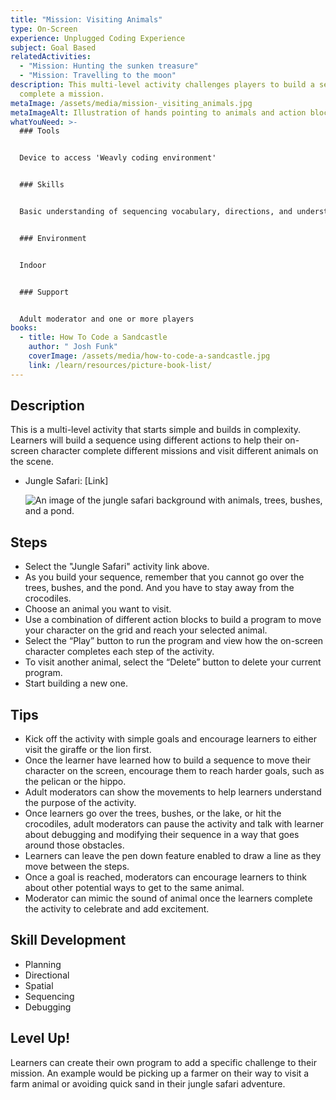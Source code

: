 ```yaml
---
title: "Mission: Visiting Animals"
type: On-Screen
experience: Unplugged Coding Experience
subject: Goal Based
relatedActivities:
  - "Mission: Hunting the sunken treasure"
  - "Mission: Travelling to the moon"
description: This multi-level activity challenges players to build a sequence to
  complete a mission.
metaImage: /assets/media/mission-_visiting_animals.jpg
metaImageAlt: Illustration of hands pointing to animals and action blocks on branch
whatYouNeed: >-
  ### Tools


  Device to access 'Weavly coding environment'


  ### Skills


  Basic understanding of sequencing vocabulary, directions, and understanding of the selected coding environment


  ### Environment


  Indoor 


  ### Support


  Adult moderator and one or more players
books:
  - title: How To Code a Sandcastle
    author: " Josh Funk"
    coverImage: /assets/media/how-to-code-a-sandcastle.jpg
    link: /learn/resources/picture-book-list/
---
```

## Description

This is a multi-level activity that starts simple and builds in complexity. Learners will build a sequence using different actions to help their on-screen character complete different missions and visit different animals on the scene.

* Jungle Safari: \[Link]

  ![An image of the jungle safari background with animals, trees, bushes, and a pond.](/assets/media/jungle-safari.svg "Mission: Visiting Animals")

## Steps

* Select the "Jungle Safari" activity link above.
* As you build your sequence, remember that you cannot go over the trees, bushes, and the pond. And you have to stay away from the crocodiles. 
* Choose an animal you want to visit.
* Use a combination of different action blocks to build a program to move your character on the grid and reach your selected animal.
* Select the “Play” button to run the program and view how the on-screen character completes each step of the activity.
* To visit another animal, select the “Delete” button to delete your current program.
* Start building a new one.

## Tips

* Kick off the activity with simple goals and encourage learners to either visit the giraffe or the lion first.
* Once the learner have learned how to build a sequence to move their character on the screen, encourage them to reach harder goals, such as the pelican or the hippo. 
* Adult moderators can show the movements to help learners understand the purpose of the activity.
* Once learners go over the trees, bushes, or the lake, or hit the crocodiles, adult moderators can pause the activity and talk with learner about debugging and modifying their sequence in a way that goes around those obstacles. 
* Learners can leave the pen down feature enabled to draw a line as they move between the steps.
* Once a goal is reached, moderators can encourage learners to think about other potential ways to get to the same animal.
* Moderator can mimic the sound of animal once the learners complete the activity to celebrate and add excitement.

## Skill Development

* Planning
* Directional
* Spatial
* Sequencing
* Debugging

## Level Up!

Learners can create their own program to add a specific challenge to their mission. An example would be picking up a farmer on their way to visit a farm animal or avoiding quick sand in their jungle safari adventure.